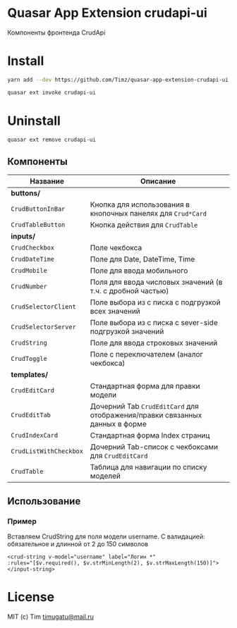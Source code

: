 # Quasar App Extension crudapi-ui
Компоненты фронтенда CrudApi

# Install
```bash
yarn add --dev https://github.com/Timz/quasar-app-extension-crudapi-ui
```
```bash
quasar ext invoke crudapi-ui
```

# Uninstall
```bash
quasar ext remove crudapi-ui
```

## Компоненты

| Название               | Описание                                                                     |
|------------------------|------------------------------------------------------------------------------|
| **buttons/**           |                                                                              |
| `CrudButtonInBar`      | Кнопка для использования в кнопочных панелях для `Crud*Card`                 |
| `CrudTableButton`      | Кнопка действия для `CrudTable`                                              |
| **inputs/**            |                                                                              |
| `CrudCheckbox`         | Поле чекбокса                                                                | 
| `CrudDateTime`         | Поле для Date, DateTime, Time                                                |
| `CrudMobile`           | Поле для ввода мобильного                                                    |
| `CrudNumber`           | Поля для ввода числовых значений (в т.ч. с дробной частью)                   |
| `CrudSelectorClient`   | Поле выбора из с писка с подгрузкой всех значений                            |
| `CrudSelectorServer`   | Поле выбора из с писка с sever-side подгрузкой значений                      |
| `CrudString`           | Поле для ввода строковых значений                                            |
| `CrudToggle`           | Поле с переключателем (аналог чекбокса)                                      |
| **templates/**         |                                                                              |
| `CrudEditCard`         | Стандартная форма для правки модели                                          |
| `CrudEditTab`          | Дочерний Tab `CrudEditCard` для отображения/правки связанных данных в форме  |
| `CrudIndexCard`        | Стандартная форма Index страниц                                              |
| `CrudListWithCheckbox` | Дочерний Tab-список с чекбоксами для `CrudEditCard`                          |
| `CrudTable`            | Таблица для навигации по списку моделей                                      |

## Использование
### Пример
Вставляем CrudString для поля модели username. С валидацией: обязательное и длинной от 2 до 150 символов
```vue 
<crud-string v-model="username" label="Логин *"
:rules="[$v.required(), $v.strMinLength(2), $v.strMaxLength(150)]">
</input-string>
```

# License
MIT (c) Tim <timugatu@mail.ru>

